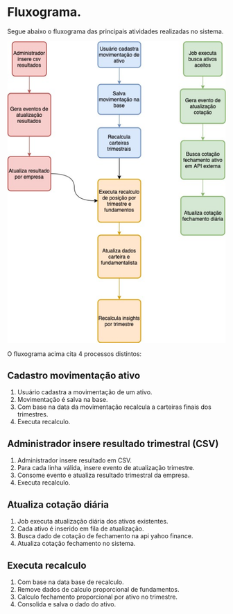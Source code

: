 # Fluxograma.

Segue abaixo o fluxograma das principais atividades realizadas no sistema.

![](https://github.com/crisaltmann/YouAsHolding-Doc/blob/main/doc/Fluxo-youasholding.jpg "Fluxograma")

O fluxograma acima cita 4 processos distintos:

## Cadastro movimentação ativo

1. Usuário cadastra a movimentação de um ativo.
2. Movimentação é salva na base.
3. Com base na data da movimentação recalcula a carteiras finais dos trimestres.
4. Executa recalculo.

## Administrador insere resultado trimestral (CSV)

1. Administrador insere resultado em CSV.
2. Para cada linha válida, insere evento de atualização trimestre.
3. Consome evento e atualiza resultado trimestral da empresa.
4. Executa recalculo.

## Atualiza cotação diária
1. Job executa atualização diária dos ativos existentes.
2. Cada ativo é inserido em fila de atualização.
3. Busca dado de cotação de fechamento na api yahoo finance.
4. Atualiza cotação fechamento no sistema.

## Executa recalculo
1. Com base na data base de recalculo.
2. Remove dados de calculo proporcional de fundamentos.
3. Calculo fechamento proporcional por ativo no trimestre.
4. Consolida e salva o dado do ativo.